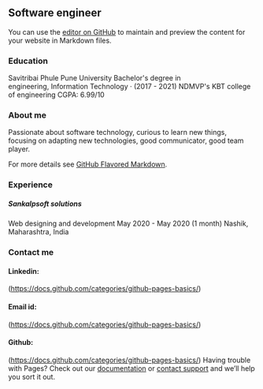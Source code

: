 ## Software engineer

You can use the [editor on GitHub](https://github.com/rishidawalkar/Rishikesh-Dawalkar/edit/master/index.md) to maintain and preview the content for your website in Markdown files.



### Education

Savitribai Phule Pune University Bachelor's degree in engineering, Information Technology · (2017 - 2021)
NDMVP's KBT college of engineering
CGPA: 6.99/10




### About me

Passionate about software technology, curious to learn new things, focusing on adapting new technologies, good communicator, good team player.



For more details see [GitHub Flavored Markdown](https://guides.github.com/features/mastering-markdown/).



### Experience



##### Sankalpsoft solutions
Web designing and development 
May 2020 - May 2020 (1 month) 
Nashik, Maharashtra, India






 
### Contact me

#### Linkedin:  
(https://docs.github.com/categories/github-pages-basics/) 
#### Email id:
(https://docs.github.com/categories/github-pages-basics/)
#### Github:
(https://docs.github.com/categories/github-pages-basics/)
Having trouble with Pages? Check out our [documentation](https://docs.github.com/categories/github-pages-basics/) or [contact support](https://github.com/contact) and we’ll help you sort it out.
